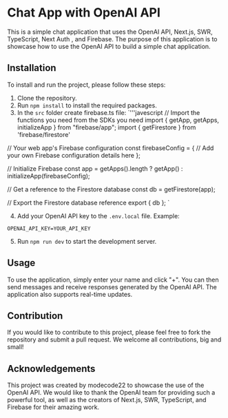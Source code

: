 # Chat App with OpenAI API

This is a simple chat application that uses the OpenAI API, Next.js, SWR, TypeScript, Next Auth , and Firebase. The purpose of this application is to showcase how to use the OpenAI API to build a simple chat application.

## Installation

To install and run the project, please follow these steps:

1. Clone the repository.
2. Run `npm install` to install the required packages.
3. In the `src` folder create firebase.ts file:
`'''javescript
// Import the functions you need from the SDKs you need
import { getApp, getApps, initializeApp } from "firebase/app";
import { getFirestore } from 'firebase/firestore'

// Your web app's Firebase configuration
const firebaseConfig = {
   // Add your own Firebase configuration details here
};

// Initialize Firebase
const app = getApps().length ? getApp() : initializeApp(firebaseConfig);

// Get a reference to the Firestore database
const db = getFirestore(app);

// Export the Firestore database reference
export { db };
`

4. Add your OpenAI API key to the `.env.local` file. Example:

`OPENAI_API_KEY=YOUR_API_KEY`

5. Run `npm run dev` to start the development server.

## Usage

To use the application, simply enter your name and click "+". You can then send messages and receive responses generated by the OpenAI API. The application also supports real-time updates.

## Contribution

If you would like to contribute to this project, please feel free to fork the repository and submit a pull request. We welcome all contributions, big and small!


## Acknowledgements

This project was created by modecode22 to showcase the use of the OpenAI API. We would like to thank the OpenAI team for providing such a powerful tool, as well as the creators of Next.js, SWR, TypeScript, and Firebase for their amazing work.
